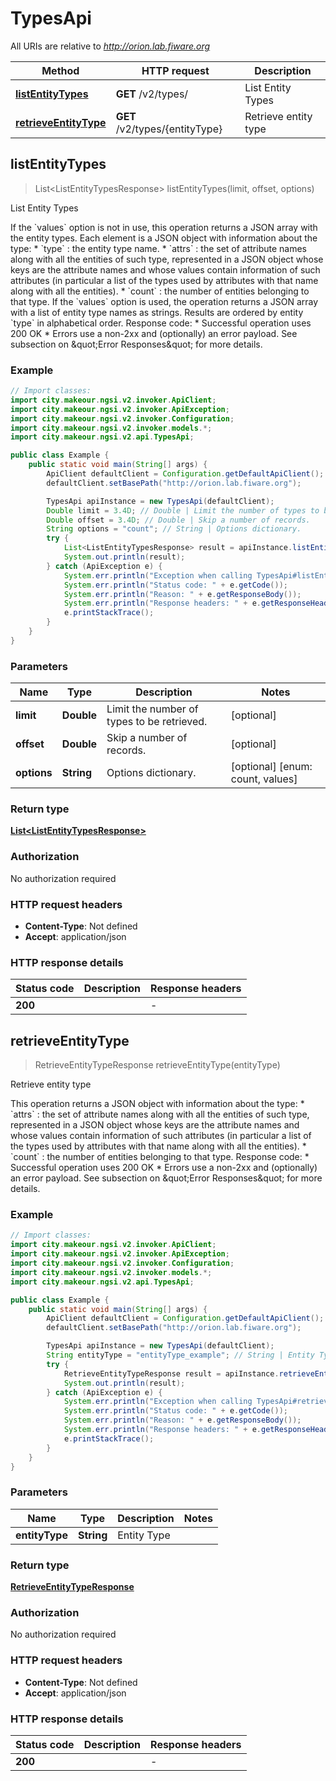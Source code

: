 # TypesApi

All URIs are relative to *http://orion.lab.fiware.org*

| Method | HTTP request | Description |
|------------- | ------------- | -------------|
| [**listEntityTypes**](TypesApi.md#listEntityTypes) | **GET** /v2/types/ | List Entity Types |
| [**retrieveEntityType**](TypesApi.md#retrieveEntityType) | **GET** /v2/types/{entityType} | Retrieve entity type |



## listEntityTypes

> List&lt;ListEntityTypesResponse&gt; listEntityTypes(limit, offset, options)

List Entity Types

If the &#x60;values&#x60; option is not in use, this operation returns a JSON array with the entity types. Each element is a JSON object with information about the type: * &#x60;type&#x60; : the entity type name. * &#x60;attrs&#x60; : the set of attribute names along with all the entities of such type, represented in   a JSON object whose keys are the attribute names and whose values contain information of such   attributes (in particular a list of the types used by attributes with that name along with all the   entities). * &#x60;count&#x60; : the number of entities belonging to that type. If the &#x60;values&#x60; option is used, the operation returns a JSON array with a list of entity type names as strings. Results are ordered by entity &#x60;type&#x60; in alphabetical order. Response code: * Successful operation uses 200 OK * Errors use a non-2xx and (optionally) an error payload. See subsection on \&quot;Error Responses\&quot; for   more details.

### Example

```java
// Import classes:
import city.makeour.ngsi.v2.invoker.ApiClient;
import city.makeour.ngsi.v2.invoker.ApiException;
import city.makeour.ngsi.v2.invoker.Configuration;
import city.makeour.ngsi.v2.invoker.models.*;
import city.makeour.ngsi.v2.api.TypesApi;

public class Example {
    public static void main(String[] args) {
        ApiClient defaultClient = Configuration.getDefaultApiClient();
        defaultClient.setBasePath("http://orion.lab.fiware.org");

        TypesApi apiInstance = new TypesApi(defaultClient);
        Double limit = 3.4D; // Double | Limit the number of types to be retrieved.
        Double offset = 3.4D; // Double | Skip a number of records.
        String options = "count"; // String | Options dictionary.
        try {
            List<ListEntityTypesResponse> result = apiInstance.listEntityTypes(limit, offset, options);
            System.out.println(result);
        } catch (ApiException e) {
            System.err.println("Exception when calling TypesApi#listEntityTypes");
            System.err.println("Status code: " + e.getCode());
            System.err.println("Reason: " + e.getResponseBody());
            System.err.println("Response headers: " + e.getResponseHeaders());
            e.printStackTrace();
        }
    }
}
```

### Parameters


| Name | Type | Description  | Notes |
|------------- | ------------- | ------------- | -------------|
| **limit** | **Double**| Limit the number of types to be retrieved. | [optional] |
| **offset** | **Double**| Skip a number of records. | [optional] |
| **options** | **String**| Options dictionary. | [optional] [enum: count, values] |

### Return type

[**List&lt;ListEntityTypesResponse&gt;**](ListEntityTypesResponse.md)

### Authorization

No authorization required

### HTTP request headers

- **Content-Type**: Not defined
- **Accept**: application/json


### HTTP response details
| Status code | Description | Response headers |
|-------------|-------------|------------------|
| **200** |  |  -  |


## retrieveEntityType

> RetrieveEntityTypeResponse retrieveEntityType(entityType)

Retrieve entity type

This operation returns a JSON object with information about the type: * &#x60;attrs&#x60; : the set of attribute names along with all the entities of such type, represented in   a JSON object whose keys are the attribute names and whose values contain information of such   attributes (in particular a list of the types used by attributes with that name along with all the   entities). * &#x60;count&#x60; : the number of entities belonging to that type. Response code: * Successful operation uses 200 OK * Errors use a non-2xx and (optionally) an error payload. See subsection on \&quot;Error Responses\&quot; for   more details.

### Example

```java
// Import classes:
import city.makeour.ngsi.v2.invoker.ApiClient;
import city.makeour.ngsi.v2.invoker.ApiException;
import city.makeour.ngsi.v2.invoker.Configuration;
import city.makeour.ngsi.v2.invoker.models.*;
import city.makeour.ngsi.v2.api.TypesApi;

public class Example {
    public static void main(String[] args) {
        ApiClient defaultClient = Configuration.getDefaultApiClient();
        defaultClient.setBasePath("http://orion.lab.fiware.org");

        TypesApi apiInstance = new TypesApi(defaultClient);
        String entityType = "entityType_example"; // String | Entity Type
        try {
            RetrieveEntityTypeResponse result = apiInstance.retrieveEntityType(entityType);
            System.out.println(result);
        } catch (ApiException e) {
            System.err.println("Exception when calling TypesApi#retrieveEntityType");
            System.err.println("Status code: " + e.getCode());
            System.err.println("Reason: " + e.getResponseBody());
            System.err.println("Response headers: " + e.getResponseHeaders());
            e.printStackTrace();
        }
    }
}
```

### Parameters


| Name | Type | Description  | Notes |
|------------- | ------------- | ------------- | -------------|
| **entityType** | **String**| Entity Type | |

### Return type

[**RetrieveEntityTypeResponse**](RetrieveEntityTypeResponse.md)

### Authorization

No authorization required

### HTTP request headers

- **Content-Type**: Not defined
- **Accept**: application/json


### HTTP response details
| Status code | Description | Response headers |
|-------------|-------------|------------------|
| **200** |  |  -  |

